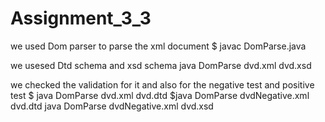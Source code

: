 # Assignment_3_3
we used Dom parser to parse the xml document 
$ javac DomParse.java 


we usesed Dtd schema and xsd schema 
java DomParse dvd.xml dvd.xsd

 we checked the validation for it and also for the negative test and positive test
 $ java DomParse dvd.xml dvd.dtd
 $java DomParse dvdNegative.xml dvd.dtd
  java DomParse dvdNegative.xml dvd.xsd
